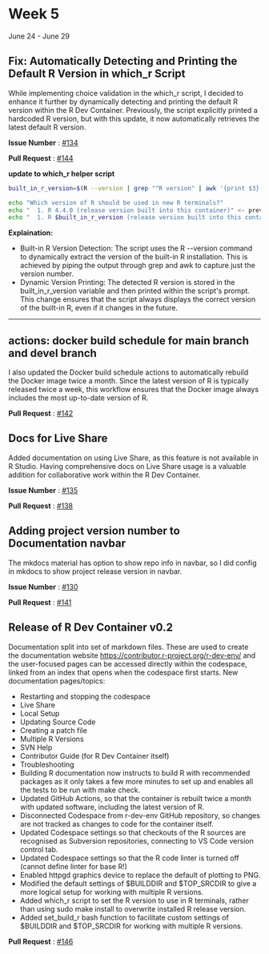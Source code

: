 # Week 5
June 24 - June 29


## Fix: Automatically Detecting and Printing the Default R Version in which_r Script

While implementing choice validation in the which_r script, I decided to enhance it further by dynamically detecting and printing the default R version within the R Dev Container. Previously, the script explicitly printed a hardcoded R version, but with this update, it now automatically retrieves the latest default R version.

**Issue Number** : [#134](https://github.com/r-devel/r-dev-env/issues/134) 

**Pull Request** : [#144](https://github.com/r-devel/r-dev-env/pull/144)

**update to which_r helper script**

```sh
built_in_r_version=$(R --version | grep "^R version" | awk '{print $3}')

echo "Which version of R should be used in new R terminals?"
echo "  1. R 4.4.0 (release version built into this container)" <- previous code
echo "  1. R $built_in_r_version (release version built into this container)"
```

**Explaination:**
- Built-in R Version Detection: The script uses the R --version command to dynamically extract the version of the built-in R installation. This is achieved by piping the output through grep and awk to capture just the version number.
- Dynamic Version Printing: The detected R version is stored in the built_in_r_version variable and then printed within the script's prompt. This change ensures that the script always displays the correct version of the built-in R, even if it changes in the future.

-------------------------


## actions: docker build schedule for main branch and devel branch

I also updated the Docker build schedule actions to automatically rebuild the Docker image twice a month. Since the latest version of R is typically released twice a week, this workflow ensures that the Docker image always includes the most up-to-date version of R.

**Pull Request** : [#142](https://github.com/r-devel/r-dev-env/pull/142)


## Docs for Live Share

Added documentation on using Live Share, as this feature is not available in R Studio. Having comprehensive docs on Live Share usage is a valuable addition for collaborative work within the R Dev Container.

**Issue Number** : [#135](https://github.com/r-devel/r-dev-env/issues/135)

**Pull Request** : [#138](https://github.com/r-devel/r-dev-env/pull/138)


## Adding project version number to Documentation navbar

The mkdocs material has option to show repo info in navbar, so I did config in mkdocs to show project release version in navbar.

**Issue Number** : [#130](https://github.com/r-devel/r-dev-env/issues/130)

**Pull Request** : [#141](https://github.com/r-devel/r-dev-env/pull/141)


## Release of R Dev Container v0.2

Documentation split into set of markdown files. These are used to create the documentation website https://contributor.r-project.org/r-dev-env/ and the user-focused pages can be accessed directly within the codespace, linked from an index that opens when the codespace first starts. 
New documentation pages/topics:
- Restarting and stopping the codespace
- Live Share
- Local Setup
- Updating Source Code
- Creating a patch file
- Multiple R Versions
- SVN Help
- Contributor Guide (for R Dev Container itself)
- Troubleshooting
- Building R documentation now instructs to build R with recommended packages as it only takes a few more minutes to set up and enables all the tests to be run with make check.
- Updated GitHub Actions, so that the container is rebuilt twice a month with updated software, including the latest version of R.
- Disconnected Codespace from r-dev-env GitHub repository, so changes are not tracked as changes to code for the container itself.
- Updated Codespace settings so that checkouts of the R sources are recognised as Subversion repositories, connecting to VS Code version control tab.
- Updated Codespace settings so that the R code linter is turned off (cannot define linter for base R!)
- Enabled httpgd graphics device to replace the default of plotting to PNG.
- Modified the default settings of $BUILDDIR and $TOP_SRCDIR to give a more logical setup for working with multiple R versions.
- Added which_r script to set the R version to use in R terminals, rather than using sudo make install to overwrite installed R release version.
- Added set_build_r bash function to facilitate custom settings of $BUILDDIR and $TOP_SRCDIR for working with multiple R versions.


**Pull Request** : [#146](https://github.com/r-devel/r-dev-env/pull/146)

